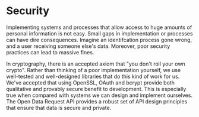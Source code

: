 # Security

Implementing systems and processes that allow access to huge amounts of personal information is not easy. Small gaps in implementation or processes can have dire consequences.  Imagine an identifcation process gone wrong, and a user receiving someone else's data. Moreover, poor security practices can lead to massive fines.

In cryptography, there is an accepted axiom that "you don't roll your own crypto". Rather than thinking of a poor implementation yourself, we use well-tested and well-designed libraries that do this kind of work for us. We've accepted that using OpenSSL, OAuth and bcrypt provide both qualitative and provably secure benefit to development. This is especially true when compared with systems we can design and implement ourselves. The Open Data Request API provides a robust set of API design principles that ensure that data is secure and private. 


